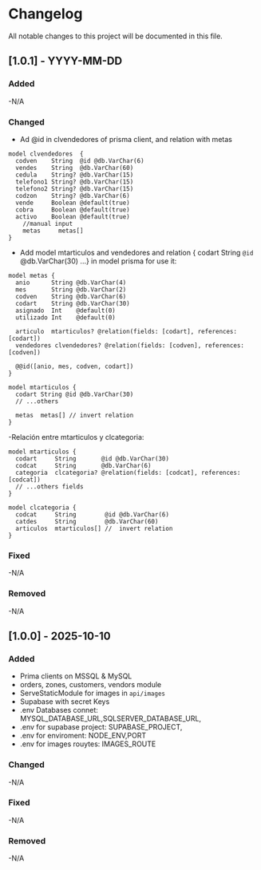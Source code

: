 # Changelog

All notable changes to this project will be documented in this file.

## [1.0.1] - YYYY-MM-DD

### Added

-N/A

### Changed

- Ad @id in clvendedores of prisma client, and relation with metas

``` prisma
model clvendedores  {
  codven    String  @id @db.VarChar(6)
  vendes    String  @db.VarChar(60)
  cedula    String? @db.VarChar(15)
  telefono1 String? @db.VarChar(15)
  telefono2 String? @db.VarChar(15)
  codzon    String? @db.VarChar(6)
  vende     Boolean @default(true)
  cobra     Boolean @default(true)
  activo    Boolean @default(true)
    //manual input 
    metas     metas[]
}
```

- Add model mtarticulos and vendedores and relation { codart  String   `@id` @db.VarChar(30) ...} in model prisma for use it:

``` prisma
model metas {
  anio      String @db.VarChar(4)
  mes       String @db.VarChar(2)
  codven    String @db.VarChar(6)
  codart    String @db.VarChar(30)
  asignado  Int    @default(0)
  utilizado Int    @default(0)

  articulo  mtarticulos? @relation(fields: [codart], references: [codart])
  vendedores clvendedores? @relation(fields: [codven], references: [codven])
  
  @@id([anio, mes, codven, codart])
}
```

``` prisma
model mtarticulos {
  codart String @id @db.VarChar(30)
  // ...others 

  metas  metas[] // invert relation
}
```

-Relación entre mtarticulos y clcategoria:

```prisma
model mtarticulos {
  codart     String       @id @db.VarChar(30)
  codcat     String       @db.VarChar(6)
  categoria  clcategoria? @relation(fields: [codcat], references: [codcat])
  // ...others fields
}
```

```prisma
model clcategoria {
  codcat     String        @id @db.VarChar(6)
  catdes     String        @db.VarChar(60)
  articulos  mtarticulos[] //  invert relation
}
```

### Fixed

-N/A

### Removed

-N/A

## [1.0.0] - 2025-10-10

### Added

- Prima clients on MSSQL & MySQL
- orders, zones, customers, vendors module
- ServeStaticModule for images in `api/images`
- Supabase with secret Keys  
- .env Databases connet: MYSQL_DATABASE_URL,SQLSERVER_DATABASE_URL,
- .env for supabase project: SUPABASE_PROJECT,
- .env for enviroment: NODE_ENV,PORT
- .env for images rouytes:  IMAGES_ROUTE

### Changed

-N/A

### Fixed

-N/A

### Removed

-N/A
